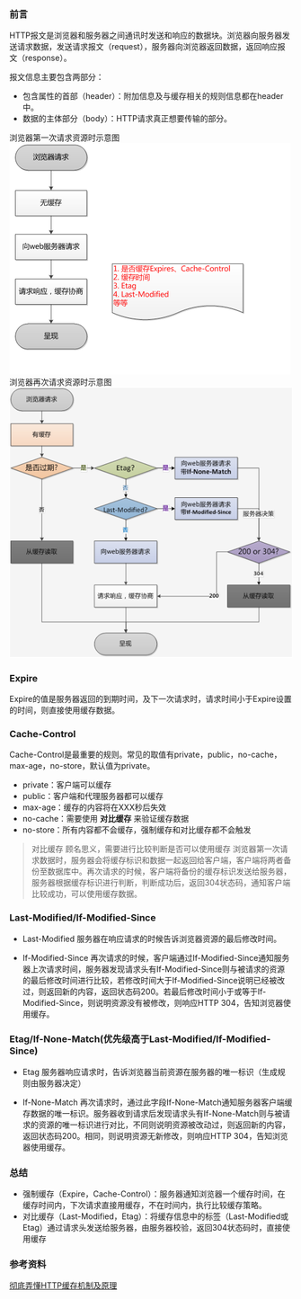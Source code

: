 ### 前言
HTTP报文是浏览器和服务器之间通讯时发送和响应的数据块。浏览器向服务器发送请求数据，发送请求报文（request），服务器向浏览器返回数据，返回响应报文（response）。

报文信息主要包含两部分：
- 包含属性的首部（header）：附加信息及与缓存相关的规则信息都在header中。
- 数据的主体部分（body）：HTTP请求真正想要传输的部分。

浏览器第一次请求资源时示意图
![第一次请求](../image/strange-cache.png)
浏览器再次请求资源时示意图
![第二次请求](../image/compare-cache.png)

### Expire
Expire的值是服务器返回的到期时间，及下一次请求时，请求时间小于Expire设置的时间，则直接使用缓存数据。

### Cache-Control
Cache-Control是最重要的规则。常见的取值有private，public，no-cache，max-age，no-store，默认值为private。
- private：客户端可以缓存
- public：客户端和代理服务器都可以缓存
- max-age：缓存的内容将在XXX秒后失效
- no-cache：需要使用 **对比缓存** 来验证缓存数据
- no-store：所有内容都不会缓存，强制缓存和对比缓存都不会触发

> 对比缓存
> 顾名思义，需要进行比较判断是否可以使用缓存
> 浏览器第一次请求数据时，服务器会将缓存标识和数据一起返回给客户端，客户端将两者备份至数据库中。再次请求的时候，客户端将备份的缓存标识发送给服务器，服务器根据缓存标识进行判断，判断成功后，返回304状态码，通知客户端比较成功，可以使用缓存数据。

### Last-Modified/If-Modified-Since
- Last-Modified
服务器在响应请求的时候告诉浏览器资源的最后修改时间。

- If-Modified-Since
再次请求的时候，客户端通过If-Modified-Since通知服务器上次请求时间，服务器发现请求头有If-Modified-Since则与被请求的资源的最后修改时间进行比较，若修改时间大于If-Modified-Since说明已经被改过，则返回新的内容，返回状态码200。若最后修改时间小于或等于If-Modified-Since，则说明资源没有被修改，则响应HTTP 304，告知浏览器使用缓存。

### Etag/If-None-Match(优先级高于Last-Modified/If-Modified-Since)
- Etag
服务器响应请求时，告诉浏览器当前资源在服务器的唯一标识（生成规则由服务器决定）

- If-None-Match
再次请求时，通过此字段If-None-Match通知服务器客户端缓存数据的唯一标识。服务器收到请求后发现请求头有If-None-Match则与被请求的资源的唯一标识进行对比，不同则说明资源被改动过，则返回新的内容，返回状态码200。相同，则说明资源无新修改，则响应HTTP 304，告知浏览器使用缓存。

### 总结
- 强制缓存（Expire，Cache-Control）：服务器通知浏览器一个缓存时间，在缓存时间内，下次请求直接用缓存，不在时间内，执行比较缓存策略。
- 对比缓存（Last-Modified，Etag）：将缓存信息中的标签（Last-Modified或Etag）通过请求头发送给服务器，由服务器校验，返回304状态码时，直接使用缓存

### 参考资料
[彻底弄懂HTTP缓存机制及原理](https://www.cnblogs.com/chenqf/p/6386163.html)
